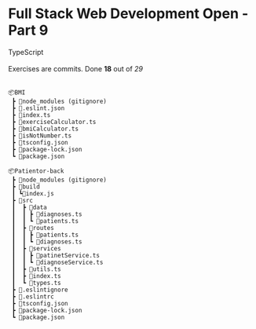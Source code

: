 <h1>Full Stack Web Development Open - Part 9</h1>

TypeScript</br></br>
Exercises are commits. Done **18** out of _29_
</br></br>

```
📦BMI
 ┣ 📂node_modules (gitignore)
 ┣ 📜.eslint.json
 ┣ 📜index.ts
 ┣ 📜exerciseCalculator.ts
 ┣ 📜bmiCalculator.ts
 ┣ 📜isNotNumber.ts
 ┣ 📜tsconfig.json
 ┣ 📜package-lock.json
 ┗ 📜package.json
```

```
📦Patientor-back
 ┣ 📂node_modules (gitignore)
 ┣ 📂build
 ┃ ┗📜index.js
 ┣ 📂src
 ┃  ┣ 📂data
 ┃  ┃ ┣ 📜diagnoses.ts
 ┃  ┃ ┗ 📜patients.ts
 ┃  ┣ 📂routes
 ┃  ┃ ┣ 📜patients.ts
 ┃  ┃ ┗ 📜diagnoses.ts
 ┃  ┣ 📂services
 ┃  ┃ ┣ 📜patinetService.ts
 ┃  ┃ ┗ 📜diagnoseService.ts
 ┃  ┣ 📜utils.ts
 ┃  ┣ 📜index.ts
 ┃  ┗ 📜types.ts
 ┣ 📜.eslintignore
 ┣ 📜.eslintrc
 ┣ 📜tsconfig.json
 ┣ 📜package-lock.json
 ┗ 📜package.json
```